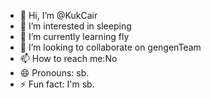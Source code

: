 - 👋 Hi, I’m @KukCair
- 👀 I’m interested in sleeping
- 🌱 I’m currently learning fly
- 💞️ I’m looking to collaborate on gengenTeam
- 📫 How to reach me:No
- 😄 Pronouns: sb.
- ⚡ Fun fact: I'm sb.

<!---
KukCair/KukCair is a ✨ special ✨ repository because its `README.md` (this file) appears on your GitHub profile.
You can click the Preview link to take a look at your changes.
--->
